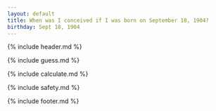 ```yaml
---
layout: default
title: When was I conceived if I was born on September 18, 1904?
birthday: Sept 18, 1904
---
```


{% include header.md %}

{% include guess.md %}

{% include calculate.md %}

{% include safety.md %}

{% include footer.md %}



